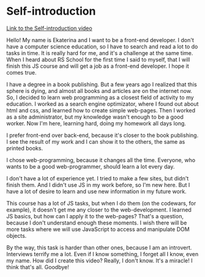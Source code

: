# Self-introduction

[Link to the Self-introduction video](https://youtu.be/wooj99A5NuM)

Hello! My name is Ekaterina and I want to be a front-end developer. I don't have a computer science education, so I have to search and read a lot to do tasks in time. It is really hard for me, and it's a challenge at the same time. When I heard about RS School for the first time I said to myself, that I will finish this JS course and will get a job as a front-end developer. I hope it comes true.

I have a degree in a book publishing. But a few years ago I realized that this sphere is dying, and almost all books and articles are on the internet now. So, I decided to learn web programming as a closest field of activity to my education. I worked as a search engine optimizator, where I found out about html and css, and learned how to create simple web-pages. Then I worked as a site administrator, but my knowledge wasn't enough to be a good worker. Now I'm here, learning hard, doing my homework all days long.

I prefer front-end over back-end, because it's closer to the book publishing. I see the result of my work and I can show it to the others, the same as printed books.

I chose web-programming, because it changes all the time. Everyone, who wants to be a good web-programmer, should learn a lot every day.

I don't have a lot of experience yet. I tried to make a few sites, but didn't finish them. And I didn't use JS in my work before, so I'm new here. But I have a lot of desire to learn and use new information in my future work.

This course has a lot of JS tasks, but when I do them (on the codewars, for example), it doesn't get me any closer to the web-development. I learned JS basics, but how can I apply it to the web-pages? That's a question, because I don't understand enough these moments. I wish there will be more tasks where we will use JavaScript to access and manipulate DOM objects.

By the way, this task is harder than other ones, because I am an introvert. Interviews terrify me a lot. Even if I know something, I forget all I know, even my name. How did I create this video? Really, I don't know. It's a miracle! I think that's all. Goodbye!

